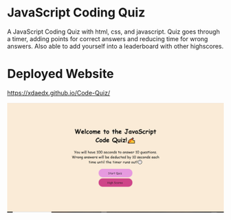 # JavaScript Coding Quiz
A JavaScript Coding Quiz with html, css, and javascript. Quiz goes through a timer, adding points for correct answers and reducing time for wrong answers.
Also able to add yourself into a leaderboard with other highscores. 

# Deployed Website
https://xdaedx.github.io/Code-Quiz/

![image](https://github.com/xdaedx/Code-Quiz/blob/master/assets/images/Capture.PNG)